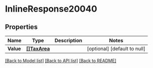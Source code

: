 # InlineResponse20040

## Properties
Name | Type | Description | Notes
------------ | ------------- | ------------- | -------------
**Value** | [**[]TaxArea**](taxArea.md) |  | [optional] [default to null]

[[Back to Model list]](../README.md#documentation-for-models) [[Back to API list]](../README.md#documentation-for-api-endpoints) [[Back to README]](../README.md)

